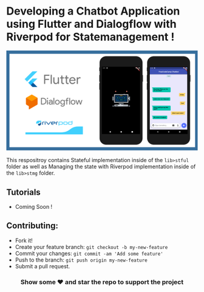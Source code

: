 # Developing a Chatbot Application using Flutter and Dialogflow with Riverpod for Statemanagement !

![Cover Image](README_Content/FCC_Chatbot_Article_Cover_Image.png)

This respositroy contains Stateful implementation inside of the `lib>stful` folder as well as Managing the state with Riverpod implementation inside of the `lib>stmg` folder.

## Tutorials
- Coming Soon !

## Contributing:
 - Fork it!
 - Create your feature branch: `git checkout -b my-new-feature`
 - Commit your changes: `git commit -am 'Add some feature'`
 - Push to the branch: `git push origin my-new-feature`
 - Submit a pull request.

 <h3 align="center">Show some ❤ and star the repo to support the project</h3>